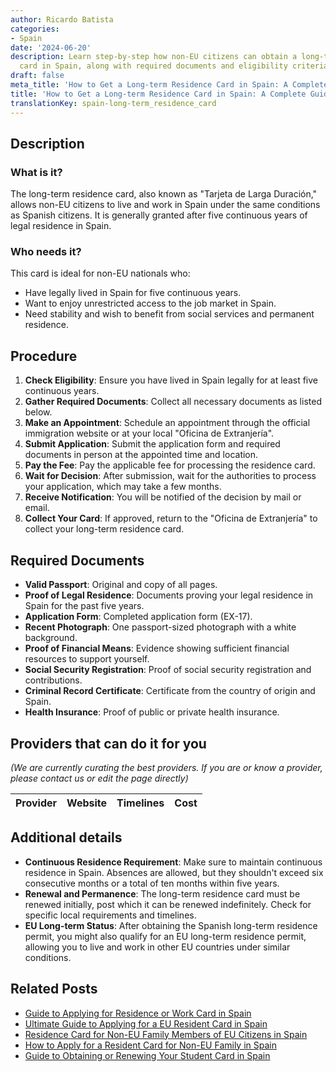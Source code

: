 ```yaml
---
author: Ricardo Batista
categories:
- Spain
date: '2024-06-20'
description: Learn step-by-step how non-EU citizens can obtain a long-term residence
  card in Spain, along with required documents and eligibility criteria.
draft: false
meta_title: 'How to Get a Long-term Residence Card in Spain: A Complete Guide'
title: 'How to Get a Long-term Residence Card in Spain: A Complete Guide'
translationKey: spain-long-term_residence_card
---
```





## Description
### What is it?
The long-term residence card, also known as "Tarjeta de Larga Duración," allows non-EU citizens to live and work in Spain under the same conditions as Spanish citizens. It is generally granted after five continuous years of legal residence in Spain.

### Who needs it?
This card is ideal for non-EU nationals who:
- Have legally lived in Spain for five continuous years.
- Want to enjoy unrestricted access to the job market in Spain.
- Need stability and wish to benefit from social services and permanent residence.

## Procedure

1. **Check Eligibility**: Ensure you have lived in Spain legally for at least five continuous years.
2. **Gather Required Documents**: Collect all necessary documents as listed below.
3. **Make an Appointment**: Schedule an appointment through the official immigration website or at your local "Oficina de Extranjería".
4. **Submit Application**: Submit the application form and required documents in person at the appointed time and location.
5. **Pay the Fee**: Pay the applicable fee for processing the residence card.
6. **Wait for Decision**: After submission, wait for the authorities to process your application, which may take a few months.
7. **Receive Notification**: You will be notified of the decision by mail or email.
8. **Collect Your Card**: If approved, return to the "Oficina de Extranjería" to collect your long-term residence card.

## Required Documents

- **Valid Passport**: Original and copy of all pages.
- **Proof of Legal Residence**: Documents proving your legal residence in Spain for the past five years.
- **Application Form**: Completed application form (EX-17).
- **Recent Photograph**: One passport-sized photograph with a white background.
- **Proof of Financial Means**: Evidence showing sufficient financial resources to support yourself.
- **Social Security Registration**: Proof of social security registration and contributions.
- **Criminal Record Certificate**: Certificate from the country of origin and Spain.
- **Health Insurance**: Proof of public or private health insurance.

## Providers that can do it for you
_(We are currently curating the best providers. If you are or know a provider, please contact us or edit the page directly)_

| Provider        |     Website     |     Timelines    |       Cost      |
| --------------- | --------------- |  :-------------: | :-------------: |

## Additional details
- **Continuous Residence Requirement**: Make sure to maintain continuous residence in Spain. Absences are allowed, but they shouldn't exceed six consecutive months or a total of ten months within five years.
- **Renewal and Permanence**: The long-term residence card must be renewed initially, post which it can be renewed indefinitely. Check for specific local requirements and timelines.
- **EU Long-term Status**: After obtaining the Spanish long-term residence permit, you might also qualify for an EU long-term residence permit, allowing you to live and work in other EU countries under similar conditions.


## Related Posts

- [Guide to Applying for Residence or Work Card in Spain](https://tramitit.com/guides/spain/initial_or_renewal_of_residence_or_residence_and_work_card/)
- [Ultimate Guide to Applying for a EU Resident Card in Spain](https://tramitit.com/guides/spain/eu_resident_card_application/)
- [Residence Card for Non-EU Family Members of EU Citizens in Spain](https://tramitit.com/guides/spain/residence_card_of_family_member_of_a_european_union_citizen/)
- [How to Apply for a Resident Card for Non-EU Family in Spain](https://tramitit.com/guides/spain/resident_card_application_for_family_member_of_an_eu_citizen/)
- [Guide to Obtaining or Renewing Your Student Card in Spain](https://tramitit.com/guides/spain/initial_or_renewal_student_card_for_foreigners/)